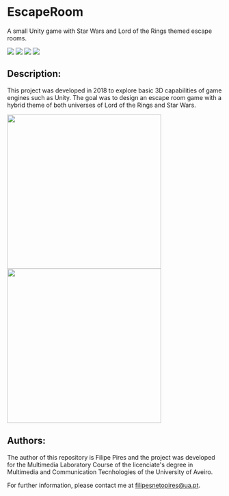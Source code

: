 # EscapeRoom
A small Unity game with Star Wars and Lord of the Rings themed escape rooms.

![](https://img.shields.io/badge/Academical%20Project-Yes-success)
![](https://img.shields.io/badge/Made%20With-Unity-lightgray)
![](https://img.shields.io/badge/License-Free%20To%20Use-green)
![](https://img.shields.io/badge/Maintained-No-red)

## Description:

This project was developed in 2018 to explore basic 3D capabilities of game engines such as Unity. 
The goal was to design an escape room game with a hybrid theme of both universes of Lord of the Rings and Star Wars.

<p float="left">
  <img src="https://github.com/FilipePires98/EscapeRoom/blob/main/sw.gif" width="360px">
  <img src="https://github.com/FilipePires98/EscapeRoom/blob/main/lotr.gif" width="360px">
</p>

## Authors:

The author of this repository is Filipe Pires and the project was developed for the Multimedia Laboratory Course of the licenciate's degree in Multimedia and Communication Tecnhologies of the University of Aveiro.

For further information, please contact me at filipesnetopires@ua.pt.
